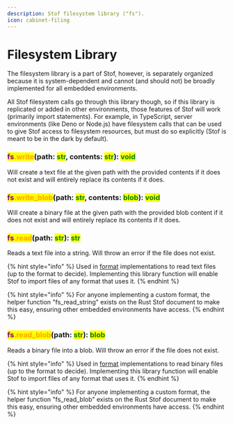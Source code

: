 ```yaml
---
description: Stof filesystem library ("fs").
icon: cabinet-filing
---
```


# Filesystem Library

The filesystem library is a part of Stof, however, is separately organized because it is system-dependent and cannot (and should not) be broadly implemented for all embedded environments.

All Stof filesystem calls go through this library though, so if this library is replicated or added in other environments, those features of Stof will work (primarily import statements). For example, in TypeScript, server environments (like Deno or Node.js) have filesystem calls that can be used to give Stof access to filesystem resources, but must do so explicitly (Stof is meant to be in the dark by default).

### <mark style="color:purple;">fs</mark><mark style="color:orange;">.write</mark>(path: <mark style="color:green;">str</mark>, contents: <mark style="color:green;">str</mark>): <mark style="color:green;">void</mark>

Will create a text file at the given path with the provided contents if it does not exist and will entirely replace its contents if it does.

### <mark style="color:purple;">fs</mark><mark style="color:orange;">.write\_blob</mark>(path: <mark style="color:green;">str</mark>, contents: <mark style="color:green;">blob</mark>): <mark style="color:green;">void</mark>

Will create a binary file at the given path with the provided blob content if it does not exist and will entirely replace its contents if it does.

### <mark style="color:purple;">fs</mark><mark style="color:orange;">.read</mark>(path: <mark style="color:green;">str</mark>): <mark style="color:green;">str</mark>

Reads a text file into a string. Will throw an error if the file does not exist.

{% hint style="info" %}
Used in [format](../../formats.md) implementations to read text files (up to the format to decide). Implementing this library function will enable Stof to import files of any format that uses it.
{% endhint %}

{% hint style="info" %}
For anyone implementing a custom format, the helper function "fs\_read\_string" exists on the Rust Stof document to make this easy, ensuring other embedded environments have access.
{% endhint %}

### <mark style="color:purple;">fs</mark><mark style="color:orange;">.read\_blob</mark>(path: <mark style="color:green;">str</mark>): <mark style="color:green;">blob</mark>

Reads a binary file into a blob. Will throw an error if the file does not exist.

{% hint style="info" %}
Used in [format](../../formats.md) implementations to read binary files (up to the format to decide). Implementing this library function will enable Stof to import files of any format that uses it.
{% endhint %}

{% hint style="info" %}
For anyone implementing a custom format, the helper function "fs\_read\_blob" exists on the Rust Stof document to make this easy, ensuring other embedded environments have access.
{% endhint %}
